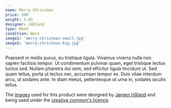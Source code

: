 ```yaml
---
name: Merry Christmas
price: 380
weight: 4.03
designer: JHåland
type: Wood
condition: Worn
image1: 'merry-christmas-small.jpg'
image2: 'merry-christmas-big.jpg'
---
```


Praesent in mollis purus, eu tristique ligula. Vivamus viverra nulla non sapien facilisis tempor. Ut condimentum pulvinar quam, eget tristique lectus luctus sed. Nullam pharetra dui sem, sed efficitur ligula tincidunt ut. Sed quam tellus, porta ut lectus nec, accumsan tempor ex. Duis vitae interdum arcu, ut sodales ante. In diam metus, pellentesque ut urna in, sodales iaculis tellus.

The [images][flickr] used for this product were designed by [Jørgen Håland][designer] and being used under the [creative common's licence][licence].

[flickr]: http://www.flickr.com/photos/50290212@N05/15491614883
[designer]: http://jhaland.com
[licence]: http://creativecommons.org/licenses/by/2.0